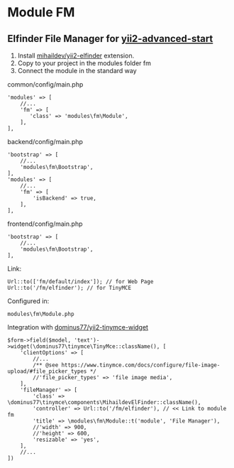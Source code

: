 Module FM
===============================
Elfinder File Manager for [yii2-advanced-start](https://github.com/Dominus77/yii2-advanced-start)
---

1. Install [mihaildev/yii2-elfinder](https://github.com/MihailDev/yii2-elfinder) extension.
2. Copy to your project in the modules folder fm
3. Connect the module in the standard way

common/config/main.php
```
'modules' => [
    //...
    'fm' => [
       'class' => 'modules\fm\Module',
    ],
],
```
backend/config/main.php
```
'bootstrap' => [
    //...
    'modules\fm\Bootstrap',
],
'modules' => [
    //...
    'fm' => [
        'isBackend' => true,
    ],
],
```
frontend/config/main.php
```
'bootstrap' => [
    //...
    'modules\fm\Bootstrap',
],
```

Link:

```
Url::to(['fm/default/index']); // for Web Page
Url::to('/fm/elfinder'); // for TinyMCE
```

Configured in:
```
modules\fm\Module.php
```

Integration with [dominus77/yii2-tinymce-widget](https://github.com/Dominus77/yii2-tinymce-widget)

```
$form->field($model, 'text')->widget(\dominus77\tinymce\TinyMce::className(), [
    'clientOptions' => [
        //...
        /** @see https://www.tinymce.com/docs/configure/file-image-upload/#file_picker_types */
        //'file_picker_types' => 'file image media',
    ],
    'fileManager' => [
        'class' => \dominus77\tinymce\components\MihaildevElFinder::className(),
        'controller' => Url::to('/fm/elfinder'), // << Link to module fm
        'title' => \modules\fm\Module::t('module', 'File Manager'),
        //'width' => 900,
        //'height' => 600,
        'resizable' => 'yes',
    ],
    //...
])
```


